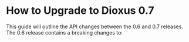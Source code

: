 # How to Upgrade to Dioxus 0.7

This guide will outline the API changes between the 0.6 and 0.7 releases. The 0.6 release contains a breaking changes to:

